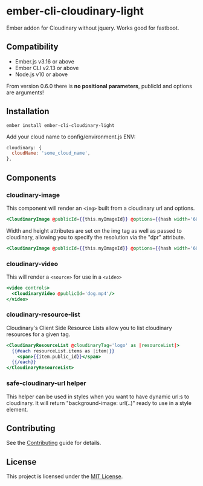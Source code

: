 # ember-cli-cloudinary-light

Ember addon for Cloudinary without jquery. Works good for fastboot.

Compatibility
------------------------------------------------------------------------------

* Ember.js v3.16 or above
* Ember CLI v2.13 or above
* Node.js v10 or above

From version 0.6.0 there is **no positional parameters**, publicId and options are arguments!

## Installation

```ember install ember-cli-cloudinary-light```

Add your cloud name to config/environment.js ENV:

```javascript
cloudinary: {
  cloudName: 'some_cloud_name',
},
```

## Components ##

### cloudinary-image ###

This component will render an ``<img>`` built from a cloudinary url and options.

```hbs
<CloudinaryImage @publicId={{this.myImageId}} @options={{hash width='60' height='60' crop='fill' quality='auto'}} />
```

Width and height attributes are set on the img tag as well as passed to cloudinary, allowing you to specify the resolution via the "dpr" attribute.

```hbs
<CloudinaryImage @publicId={{this.myImageId}} @options={{hash width='60' height='60' dpr='2.0'}} />
```

### cloudinary-video ###

This will render a ``<source>`` for use in a ``<video>``

```hbs
<video controls>
  <CloudinaryVideo @publicId='dog.mp4'/>
</video>
```

### cloudinary-resource-list ###

Cloudinary's Client Side Resource Lists allow you to list cloudinary resources for a given tag.

```hbs
<CloudinaryResourceList @cloudinaryTag='logo' as |resourceList|>
  {{#each resourceList.items as |item|}}
    <span>{{item.public_id}}</span>
  {{/each}}
</CloudinaryResourceList>
```

### safe-cloudinary-url helper ###

This helper can be used in styles when you want to have dynamic url:s to cloudinary. It will return "background-image: url(..)" ready to use in a style element.

Contributing
------------------------------------------------------------------------------

See the [Contributing](CONTRIBUTING.md) guide for details.


License
------------------------------------------------------------------------------

This project is licensed under the [MIT License](LICENSE.md).
